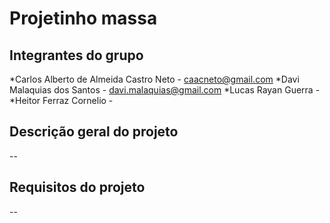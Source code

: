# Projetinho massa


## Integrantes do grupo 
*Carlos Alberto de Almeida Castro Neto - caacneto@gmail.com
*Davi Malaquias dos Santos - davi.malaquias@gmail.com
*Lucas Rayan Guerra - 
*Heitor Ferraz Cornelio - 


## Descrição geral do projeto 
--

## Requisitos do projeto
--
